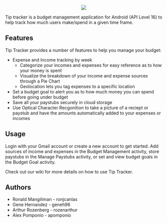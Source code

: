 

<p align="center">
  <img src="https://cloud.githubusercontent.com/assets/25292370/25562048/93f1821c-2d48-11e7-9a1d-ac6261009bb4.png">
</p>

Tip tracker is a budget management application for Android (API Level 16) to help track how much users make/spend in a given time frame.

## Features

Tip Tracker provides a number of features to help you manage your budget:

* Expense and Income tracking by week
  * Categorize your incomes and expenses for easy reference as to how your money is spent
  * Visualize the breakdown of your income and expense sources through a Pie Chart
  * Geolocation lets you tag expenses to a specific location
* Set a budget goal to alert you as to how much money you can spend before going under budget
* Save all your paystubs securely in cloud storage
* Use Optical Character Recgonition to take a picture of a reciept or paystub and have the amounts automatically added to your expenses or incomes


## Usage

Login with your Gmail account or create a new account to get started.  Add sources of income and expenses in the Budget Management activity, store paystubs in the Manage Paystubs activity, or set and view budget goals in the Budget Goal activity.

Check out our wiki for more details on how to use Tip Tracker.

## Authors

* Ronald Mangiliman - ronjcanlas
* Gene Hernandez - geneh96
* Arthur Rozenberg - rozenarthur
* Alex Pomponio - apomponio


